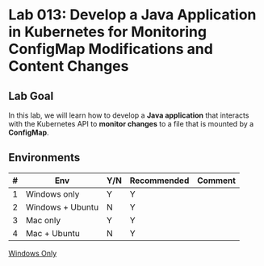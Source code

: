 # Lab 013: Develop a Java Application in Kubernetes for Monitoring ConfigMap Modifications and Content Changes

## Lab Goal

In this lab, we will learn how to develop a **Java application** that interacts with the Kubernetes API to **monitor changes** to a file that is mounted by a **ConfigMap**.

<!--
It is important to note that **the file mounted by the ConfigMap is mounted as a symbolic link** (e.g. `/config/game.properties` -> `/config/..data/game.properties`-> `/config/..2023_03_02_15_51_59.1603915861/game.properties`), so your Java code should read the **symlink** instead of the file directly.
-->

## Environments

| #  | Env  | Y/N  | Recommended   |  Comment |
|---|---|---|---|---|
| 1 | Windows only | Y | Y |   |
| 2 | Windows + Ubuntu | N | Y |   |
| 3 | Mac only | Y | Y |   |
| 4 | Mac + Ubuntu | N | Y |   |

[Windows Only](01_Y_WindowsOnly.md)

<!--
[Windows Only doesn't work](01_N_WindowsOnly.md)

[With_Windows_Ubuntu](02_Y_Windows_Ubuntu.md)

[Mac Only doesn't work](03_Y_MacOnly.md)

[With_Mac_Ubuntu](04_Y_Mac_Ubuntu.md)
-->
